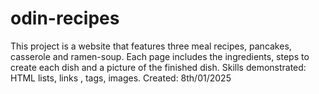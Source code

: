 # odin-recipes

This project is a website that features three meal recipes, pancakes, casserole and ramen-soup. Each page includes 
the ingredients, steps to create each dish and a picture of the finished dish. 
Skills demonstrated: HTML lists, links , tags, images. 
Created: 8th/01/2025